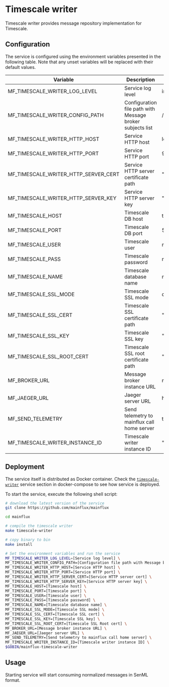 # Timescale writer

Timescale writer provides message repository implementation for Timescale.

## Configuration

The service is configured using the environment variables presented in the
following table. Note that any unset variables will be replaced with their
default values.

| Variable                             | Description                                               | Default                        |
| ------------------------------------ | --------------------------------------------------------- | ------------------------------ |
| MF_TIMESCALE_WRITER_LOG_LEVEL        | Service log level                                         | info                           |
| MF_TIMESCALE_WRITER_CONFIG_PATH      | Configuration file path with Message broker subjects list | /config.toml                   |
| MF_TIMESCALE_WRITER_HTTP_HOST        | Service HTTP host                                         | localhost                      |
| MF_TIMESCALE_WRITER_HTTP_PORT        | Service HTTP port                                         | 9012                           |
| MF_TIMESCALE_WRITER_HTTP_SERVER_CERT | Service HTTP server certificate path                      | ""                             |
| MF_TIMESCALE_WRITER_HTTP_SERVER_KEY  | Service HTTP server key                                   | ""                             |
| MF_TIMESCALE_HOST                    | Timescale DB host                                         | timescale                      |
| MF_TIMESCALE_PORT                    | Timescale DB port                                         | 5432                           |
| MF_TIMESCALE_USER                    | Timescale user                                            | mainflux                       |
| MF_TIMESCALE_PASS                    | Timescale password                                        | mainflux                       |
| MF_TIMESCALE_NAME                    | Timescale database name                                   | messages                       |
| MF_TIMESCALE_SSL_MODE                | Timescale SSL mode                                        | disabled                       |
| MF_TIMESCALE_SSL_CERT                | Timescale SSL certificate path                            | ""                             |
| MF_TIMESCALE_SSL_KEY                 | Timescale SSL key                                         | ""                             |
| MF_TIMESCALE_SSL_ROOT_CERT           | Timescale SSL root certificate path                       | ""                             |
| MF_BROKER_URL                        | Message broker instance URL                               | nats://localhost:4222          |
| MF_JAEGER_URL                        | Jaeger server URL                                         | http://jaeger:14268/api/traces |
| MF_SEND_TELEMETRY                    | Send telemetry to mainflux call home server               | true                           |
| MF_TIMESCALE_WRITER_INSTANCE_ID      | Timescale writer instance ID                              | ""                             |

## Deployment

The service itself is distributed as Docker container. Check the [`timescale-writer`](https://github.com/mainflux/mainflux/blob/master/docker/addons/timescale-writer/docker-compose.yml#L34-L59) service section in docker-compose to see how service is deployed.

To start the service, execute the following shell script:

```bash
# download the latest version of the service
git clone https://github.com/mainflux/mainflux

cd mainflux

# compile the timescale writer
make timescale-writer

# copy binary to bin
make install

# Set the environment variables and run the service
MF_TIMESCALE_WRITER_LOG_LEVEL=[Service log level] \
MF_TIMESCALE_WRITER_CONFIG_PATH=[Configuration file path with Message broker subjects list] \
MF_TIMESCALE_WRITER_HTTP_HOST=[Service HTTP host] \
MF_TIMESCALE_WRITER_HTTP_PORT=[Service HTTP port] \
MF_TIMESCALE_WRITER_HTTP_SERVER_CERT=[Service HTTP server cert] \
MF_TIMESCALE_WRITER_HTTP_SERVER_KEY=[Service HTTP server key] \
MF_TIMESCALE_HOST=[Timescale host] \
MF_TIMESCALE_PORT=[Timescale port] \
MF_TIMESCALE_USER=[Timescale user] \
MF_TIMESCALE_PASS=[Timescale password] \
MF_TIMESCALE_NAME=[Timescale database name] \
MF_TIMESCALE_SSL_MODE=[Timescale SSL mode] \
MF_TIMESCALE_SSL_CERT=[Timescale SSL cert] \
MF_TIMESCALE_SSL_KEY=[Timescale SSL key] \
MF_TIMESCALE_SSL_ROOT_CERT=[Timescale SSL Root cert] \
MF_BROKER_URL=[Message broker instance URL] \
MF_JAEGER_URL=[Jaeger server URL] \
MF_SEND_TELEMETRY=[Send telemetry to mainflux call home server] \
MF_TIMESCALE_WRITER_INSTANCE_ID=[Timescale writer instance ID] \
$GOBIN/mainflux-timescale-writer
```

## Usage

Starting service will start consuming normalized messages in SenML format.
